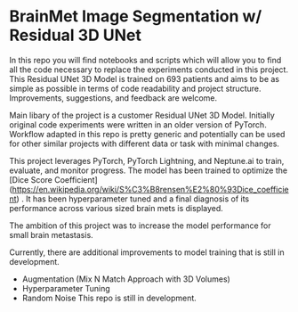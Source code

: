 # BrainMet Image Segmentation w/ Residual 3D UNet

In this repo you will find notebooks and scripts which will allow you to find all the code necessary to replace the experiments conducted in this project. This Residual UNet 3D Model is trained on 693 patients and aims to be as simple as possible in terms of code readability and project structure. Improvements, suggestions, and feedback are welcome. 

Main libary of the project is a customer Residual UNet 3D Model. Initially original code experiments were written in an older version of PyTorch. Workflow adapted in this repo is pretty generic and potentially can be used for other similar projects with different data or task with minimal changes. 

This project leverages PyTorch, PyTorch Lightning, and Neptune.ai to train, evaluate, and monitor progress. The model has been trained to optimize the [Dice Score Coefficient] (https://en.wikipedia.org/wiki/S%C3%B8rensen%E2%80%93Dice_coefficient) . It has been hyperparameter tuned and a final diagnosis of its performance across various sized brain mets is displayed. 

The ambition of this project was to increase the model performance for small brain metastasis. 

Currently, there are additional improvements to model training that is still in development. 
- Augmentation (Mix N Match Approach with 3D Volumes) 
- Hyperparameter Tuning 
- Random Noise
This repo is still in development. 
